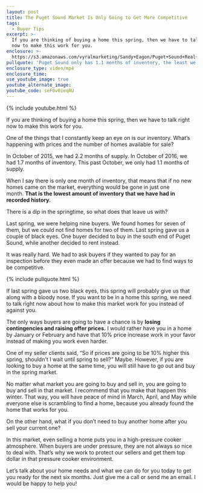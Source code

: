 ```yaml
---
layout: post
title: The Puget Sound Market Is Only Going to Get More Competitive
tags:
  - Buyer Tips
excerpt: >-
  If you are thinking of buying a home this spring, then we have to talk right
  now to make this work for you.
enclosure: >-
  https://s3.amazonaws.com/vyralmarketing/Sandy+Eagon/Puget+Sound+Real+Estate+Agent-+Get+ready+for+the+spring+market+now.mp4
pullquote: 'Puget Sound only has 1.1 months of inventory, the least we’ve ever seen.'
enclosure_type: video/mp4
enclosure_time:
use_youtube_image: true
youtube_alternate_image:
youtube_code: seF0v0ieqRU
---
```



{% include youtube.html %}

If you are thinking of buying a home this spring, then we have to talk right now to make this work for you.

One of the things that I constantly keep an eye on is our inventory. What’s happening with prices and the number of homes available for sale?

In October of 2015, we had 2.2 months of supply. In October of 2016, we had 1.7 months of inventory. This past October, we only had 1.1 months of supply.

When I say there is only one month of inventory, that means that if no new homes came on the market, everything would be gone in just one month. **That is the lowest amount of inventory that we have had in recorded history.**

There is a dip in the springtime, so what does that leave us with?

Last spring, we were helping nine buyers. We found homes for seven of them, but we could not find homes for two of them. Last spring gave us a couple of black eyes. One buyer decided to buy in the south end of Puget Sound, while another decided to rent instead.

It was really hard. We had to ask buyers if they wanted to pay for an inspection before they even made an offer because we had to find ways to be competitive.

{% include pullquote.html %}

If last spring gave us two black eyes, this spring will probably give us that along with a bloody nose. If you want to be in a home this spring, we need to talk right now about how to make this market work for you instead of against you.

The only ways buyers are going to have a chance is by **losing contingencies and raising offer prices.** I would rather have you in a home by January or February and have that 10% price increase work in your favor instead of making you work even harder.

One of my seller clients said, “So if prices are going to be 10% higher this spring, shouldn't I wait until spring to sell?” Maybe. However, if you are looking to buy a home at the same time, you will still have to go out and buy in the spring market.

No matter what market you are going to buy and sell in, you are going to buy and sell in that market. I recommend that you make that happen this winter. That way, you will have peace of mind in March, April, and May while everyone else is scrambling to find a home, because you already found the home that works for you.

On the other hand, what if you don’t need to buy another home after you sell your current one?

In this market, even selling a home puts you in a high-pressure cooker atmosphere. When buyers are under pressure, they are not always so nice to deal with. That’s why we work to protect our sellers and get them top dollar in that pressure cooker environment.

Let’s talk about your home needs and what we can do for you today to get you ready for the next six months. Just give me a call or send me an email. I would be happy to help you!